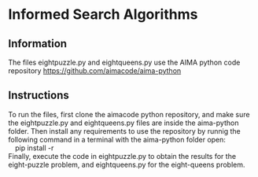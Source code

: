 # Informed Search Algorithms
## Information
The files eightpuzzle.py and eightqueens.py use the AIMA python code repository https://github.com/aimacode/aima-python

## Instructions
To run the files, first clone the aimacode python repository, and make sure the eightpuzzle.py and eightqueens.py files are inside the aima-python folder.
Then install any requirements to use the repository by runnig the following command in a terminal with the aima-python folder open:\
&emsp;pip install -r\
Finally, execute the code in eightpuzzle.py to obtain the results for the eight-puzzle problem, and eightqueens.py for the eight-queens problem.

